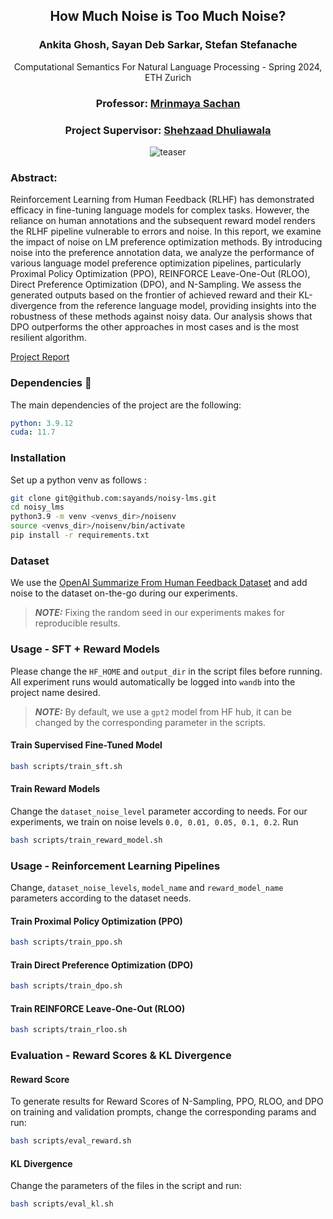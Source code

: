 <div align='center'>
  <h2 align="center">How Much Noise is Too Much Noise? </h2>
  <h3 align="center">Ankita Ghosh, Sayan Deb Sarkar, Stefan Stefanache </h3>
  Computational Semantics For Natural Language Processing - Spring 2024, ETH Zurich 
  
  <h3 align="center"> Professor: <a href="https://www.mrinmaya.io/">Mrinmaya Sachan</a> </h3>
  <h3 align="center"> Project Supervisor: <a href="https://shehzaadzd.github.io/">Shehzaad Dhuliawala</a> </h3>

![teaser](https://github.com/sayands/noisy-lms/tree/main/assets/teaser.png)

</div>

### Abstract:

Reinforcement Learning from Human Feedback (RLHF) has demonstrated efficacy in fine-tuning language models for complex tasks. However, the reliance on human annotations and the subsequent reward model renders the RLHF pipeline vulnerable to errors and noise. In this report, we examine the impact of noise on LM preference optimization methods. By introducing noise into the preference annotation data, we analyze the performance of various language model preference optimization pipelines, particularly Proximal Policy Optimization (PPO), REINFORCE Leave-One-Out (RLOO), Direct Preference Optimization (DPO), and N-Sampling. We assess the generated outputs based on the frontier of achieved reward and their KL-divergence from the reference language model, providing insights into the robustness of these methods against noisy data. Our analysis shows that DPO outperforms the other approaches in most cases and is the most resilient algorithm.

[Project Report](https://github.com/sayands/noisy-lms/tree/main/assets/project_report.pdf)

### Dependencies :memo:
The main dependencies of the project are the following:
```yaml
python: 3.9.12
cuda: 11.7
```

### Installation
Set up a python venv as follows :
```bash
git clone git@github.com:sayands/noisy-lms.git
cd noisy_lms
python3.9 -m venv <venvs_dir>/noisenv
source <venvs_dir>/noisenv/bin/activate
pip install -r requirements.txt
```

### Dataset
We use the [OpenAI Summarize From Human Feedback Dataset](https://huggingface.co/datasets/openai/summarize_from_feedback) and add noise to the dataset on-the-go during our experiments.
> **_NOTE:_** Fixing the random seed in our experiments makes for reproducible results.

### Usage - SFT + Reward Models
Please change the `HF_HOME` and `output_dir` in the script files before running. All experiment runs would automatically be logged into `wandb` into the project name desired.
> **_NOTE:_**  By default, we use a `gpt2` model from HF hub, it can be changed by the corresponding parameter in the scripts.

#### Train Supervised Fine-Tuned Model 

```bash 
bash scripts/train_sft.sh
```

#### Train Reward Models
Change the `dataset_noise_level` parameter according to needs. For our experiments, we train on noise levels `0.0, 0.01, 0.05, 0.1, 0.2`. Run

```bash
bash scripts/train_reward_model.sh
```

### Usage - Reinforcement Learning Pipelines
Change, `dataset_noise_levels`, `model_name` and `reward_model_name` parameters according to the dataset needs.

#### Train Proximal Policy Optimization (PPO)

```bash
bash scripts/train_ppo.sh
```

#### Train Direct Preference Optimization (DPO)

```bash
bash scripts/train_dpo.sh
```

#### Train REINFORCE Leave-One-Out (RLOO)

```bash
bash scripts/train_rloo.sh
```

### Evaluation - Reward Scores & KL Divergence

#### Reward Score
To generate results for Reward Scores of N-Sampling, PPO, RLOO, and DPO on training and validation prompts, change the corresponding params and run:

```bash
bash scripts/eval_reward.sh
```

#### KL Divergence
Change the parameters of the files in the script and run:
```bash
bash scripts/eval_kl.sh
```

